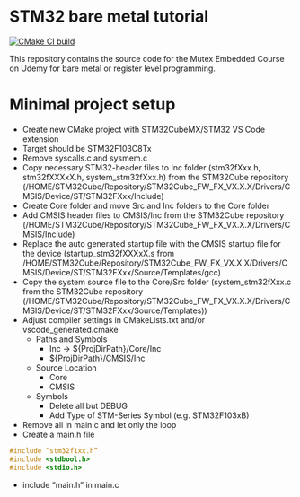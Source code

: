# STM32 bare metal tutorial

[![CMake CI build](https://github.com/dsst95/STM32BareMetal/actions/workflows/cmake-single-platform.yml/badge.svg)](https://github.com/dsst95/STM32BareMetal/actions/workflows/cmake-single-platform.yml)

This repository contains the source code for the Mutex Embedded Course on Udemy for bare metal or register level programming.


# Minimal project setup
- Create new CMake project with STM32CubeMX/STM32 VS Code extension
- Target should be STM32F103C8Tx
- Remove syscalls.c and sysmem.c
- Copy necessary STM32-header files to Inc folder (stm32fXxx.h, stm32fXXXxX.h, system_stm32fXxx.h) from the STM32Cube repository (/HOME/STM32Cube/Repository/STM32Cube_FW_FX_VX.X.X/Drivers/CMSIS/Device/ST/STM32FXxx/Include)
- Create Core folder and move Src and Inc folders to the Core folder
- Add CMSIS header files to CMSIS/Inc from the STM32Cube repository (/HOME/STM32Cube/Repository/STM32Cube_FW_FX_VX.X.X/Drivers/CMSIS/Include)
- Replace the auto generated startup file with the CMSIS startup file for the device (startup_stm32fXXXxX.s from /HOME/STM32Cube/Repository/STM32Cube_FW_FX_VX.X.X/Drivers/CMSIS/Device/ST/STM32FXxx/Source/Templates/gcc)
- Copy the system source file to the Core/Src folder (system_stm32fXxx.c from the STM32Cube repository (/HOME/STM32Cube/Repository/STM32Cube_FW_FX_VX.X.X/Drivers/CMSIS/Device/ST/STM32FXxx/Source/Templates))
- Adjust compiler settings in CMakeLists.txt and/or vscode_generated.cmake
  - Paths and Symbols
    - Inc -> ${ProjDirPath}/Core/Inc
    - ${ProjDirPath}/CMSIS/Inc
  - Source Location
    - Core
    - CMSIS
  - Symbols
    - Delete all but DEBUG
    - Add Type of STM-Series Symbol (e.g. STM32F103xB)
- Remove all in main.c and let only the loop
- Create a main.h file
```c
#include “stm32f1xx.h”
#include <stdbool.h>
#include <stdio.h>
```
- include “main.h” in main.c
